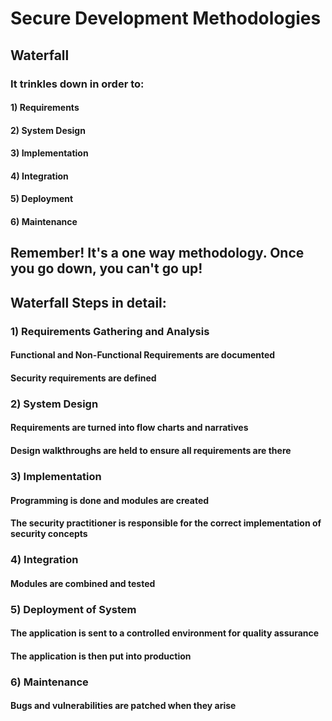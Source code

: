 # Secure Development Methodologies

## Waterfall

### It trinkles down in order to:

#### 1) Requirements

#### 2) System Design

#### 3) Implementation

#### 4) Integration

#### 5) Deployment

#### 6) Maintenance

## Remember! It's a one way methodology. Once you go down, you can't go up!

## Waterfall Steps in detail:

### 1) Requirements Gathering and Analysis

#### Functional and Non-Functional Requirements are documented

#### Security requirements are defined

### 2) System Design

#### Requirements are turned into flow charts and narratives

#### Design walkthroughs are held to ensure all requirements are there

### 3) Implementation

#### Programming is done and modules are created

#### The security practitioner is responsible for the correct implementation of security concepts

### 4) Integration

#### Modules are combined and tested

### 5) Deployment of System

#### The application is sent to a controlled environment for quality assurance

#### The application is then put into production

### 6) Maintenance

#### Bugs and vulnerabilities are patched when they arise
